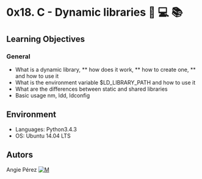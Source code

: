 # 0x18. C - Dynamic libraries :green_book: :computer: :books: #
## Learning Objectives ##
### General ###
* What is a dynamic library,
** how does it work,
** how to create one,
** and how to use it
* What is the environment variable $LD_LIBRARY_PATH and how to use it
* What are the differences between static and shared libraries
* Basic usage nm, ldd, ldconfig
## Environment ##
* Languages: Python3.4.3
* OS: Ubuntu 14.04 LTS
## Autors ##
 Angie Pérez [![M](https://upload.wikimedia.org/wikipedia/fr/thumb/c/c8/Twitter_Bird.svg/30px-Twitter_Bird.svg.png)](https://twitter.com/xiommyperez)
